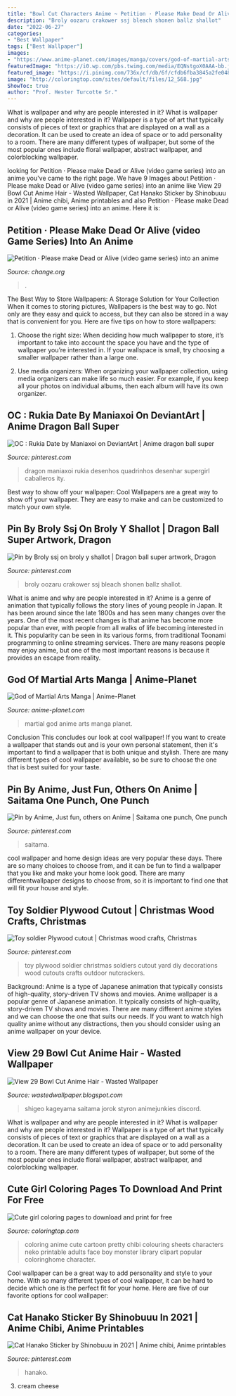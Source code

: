 ```yaml
---
title: "Bowl Cut Characters Anime ~ Petition · Please Make Dead Or Alive (video Game Series) Into An Anime"
description: "Broly oozaru crakower ssj bleach shonen ballz shallot"
date: "2022-06-27"
categories:
- "Best Wallpaper"
tags: ["Best Wallpaper"]
images:
- "https://www.anime-planet.com/images/manga/covers/god-of-martial-arts-23467.jpg"
featuredImage: "https://i0.wp.com/pbs.twimg.com/media/EQNstgoX0AAA-bb.jpg"
featured_image: "https://i.pinimg.com/736x/cf/db/6f/cfdb6fba3845a2fe04862735adea425e.jpg"
image: "http://coloringtop.com/sites/default/files/12_568.jpg"
ShowToc: true
author: "Prof. Hester Turcotte Sr."
---
```



What is wallpaper and why are people interested in it?
What is wallpaper and why are people interested in it?
Wallpaper is a type of art that typically consists of pieces of text or graphics that are displayed on a wall as a decoration. It can be used to create an idea of space or to add personality to a room. There are many different types of wallpaper, but some of the most popular ones include floral wallpaper, abstract wallpaper, and colorblocking wallpaper.

	

		
looking for Petition · Please make Dead or Alive (video game series) into an anime you've came to the right page. We have 9 Images about Petition · Please make Dead or Alive (video game series) into an anime like View 29 Bowl Cut Anime Hair - Wasted Wallpaper, Cat Hanako Sticker by Shinobuuu in 2021 | Anime chibi, Anime printables and also Petition · Please make Dead or Alive (video game series) into an anime. Here it is:
		
    
## Petition · Please Make Dead Or Alive (video Game Series) Into An Anime

<img loading=lazy src="https://assets.change.org/photos/9/mk/ua/mFMkuAMdXBfmLzY-1600x900-noPad.jpg?1559712258" onerror="this.onerror=null;this.src='https://tse4.mm.bing.net/th?id=OIP.V2zLP-4QJlitMmX_2UcXwwHaEK&amp;pid=15.1';" alt="Petition · Please make Dead or Alive (video game series) into an anime">

_Source: change.org_

>. 

	

The Best Way to Store Wallpapers: A Storage Solution for Your Collection
When it comes to storing pictures, Wallpapers is the best way to go. Not only are they easy and quick to access, but they can also be stored in a way that is convenient for you. Here are five tips on how to store wallpapers:
1) Choose the right size: When deciding how much wallpaper to store, it’s important to take into account the space you have and the type of wallpaper you’re interested in. If your wallspace is small, try choosing a smaller wallpaper rather than a large one.

2) Use media organizers: When organizing your wallpaper collection, using media organizers can make life so much easier. For example, if you keep all your photos on individual albums, then each album will have its own organizer.

    
## OC : Rukia Date By Maniaxoi On DeviantArt | Anime Dragon Ball Super

<img loading=lazy src="https://i.pinimg.com/736x/cf/db/6f/cfdb6fba3845a2fe04862735adea425e.jpg" onerror="this.onerror=null;this.src='https://tse3.mm.bing.net/th?id=OIP.Fv3cW9UGUiq2zGEnVNce4wHaKe&amp;pid=15.1';" alt="OC : Rukia Date by Maniaxoi on DeviantArt | Anime dragon ball super">

_Source: pinterest.com_

>dragon maniaxoi rukia desenhos quadrinhos desenhar supergirl caballeros ity. 

	

Best way to show off your wallpaper:
Cool Wallpapers are a great way to show off your wallpaper. They are easy to make and can be customized to match your own style.

    
## Pin By Broly Ssj On Broly Y Shallot | Dragon Ball Super Artwork, Dragon

<img loading=lazy src="https://i.pinimg.com/736x/3b/5e/ed/3b5eedba07b54c5b3bba10ef88ee193a.jpg" onerror="this.onerror=null;this.src='https://tse2.mm.bing.net/th?id=OIP.r50hxmX96r3nQ-XvP8E2dQHaKS&amp;pid=15.1';" alt="Pin by Broly ssj on broly y shallot | Dragon ball super artwork, Dragon">

_Source: pinterest.com_

>broly oozaru crakower ssj bleach shonen ballz shallot. 

	

What is anime and why are people interested in it?
Anime is a genre of animation that typically follows the story lines of young people in Japan. It has been around since the late 1800s and has seen many changes over the years. One of the most recent changes is that anime has become more popular than ever, with people from all walks of life becoming interested in it. This popularity can be seen in its various forms, from traditional Toonami programming to online streaming services. There are many reasons people may enjoy anime, but one of the most important reasons is because it provides an escape from reality.

    
## God Of Martial Arts Manga | Anime-Planet

<img loading=lazy src="https://www.anime-planet.com/images/manga/covers/god-of-martial-arts-23467.jpg" onerror="this.onerror=null;this.src='https://tse2.mm.bing.net/th?id=OIP.xQ2HWwrdnnssdxJp29O8OAAAAA&amp;pid=15.1';" alt="God of Martial Arts Manga | Anime-Planet">

_Source: anime-planet.com_

>martial god anime arts manga planet. 

	

Conclusion
This concludes our look at cool wallpaper! If you want to create a wallpaper that stands out and is your own personal statement, then it's important to find a wallpaper that is both unique and stylish. There are many different types of cool wallpaper available, so be sure to choose the one that is best suited for your taste.

    
## Pin By Anime, Just Fun, Others On Anime | Saitama One Punch, One Punch

<img loading=lazy src="https://i.pinimg.com/736x/65/b1/49/65b14902c7f036923eac3c7fc48cd78f.jpg" onerror="this.onerror=null;this.src='https://tse1.mm.bing.net/th?id=OIP.X6L8r_UrPfDmZWW8qqSwFQHaJ3&amp;pid=15.1';" alt="Pin by Anime, Just fun, others on Anime | Saitama one punch, One punch">

_Source: pinterest.com_

>saitama. 

	

cool wallpaper and home design ideas are very popular these days. There are so many choices to choose from, and it can be fun to find a wallpaper that you like and make your home look good. There are many differentwallpaper designs to choose from, so it is important to find one that will fit your house and style.

    
## Toy Soldier Plywood Cutout | Christmas Wood Crafts, Christmas

<img loading=lazy src="https://i.pinimg.com/736x/6a/a9/7c/6aa97c87594eeb805c6d63827bf668bb--toy-soldiers-nutcrackers.jpg" onerror="this.onerror=null;this.src='https://tse3.mm.bing.net/th?id=OIP.pyzat0duqp6RunqKy16j1wHaLH&amp;pid=15.1';" alt="Toy soldier Plywood cutout | Christmas wood crafts, Christmas">

_Source: pinterest.com_

>toy plywood soldier christmas soldiers cutout yard diy decorations wood cutouts crafts outdoor nutcrackers. 

	

Background: Anime is a type of Japanese animation that typically consists of high-quality, story-driven TV shows and movies.
Anime wallpaper is a popular genre of Japanese animation. It typically consists of high-quality, story-driven TV shows and movies. There are many different anime styles and we can choose the one that suits our needs. If you want to watch high quality anime without any distractions, then you should consider using an anime wallpaper on your device.

    
## View 29 Bowl Cut Anime Hair - Wasted Wallpaper

<img loading=lazy src="https://i0.wp.com/pbs.twimg.com/media/EQNstgoX0AAA-bb.jpg" onerror="this.onerror=null;this.src='https://tse1.mm.bing.net/th?id=OIP.qp2FKZRl4HPTEkos8R3FVQHaHa&amp;pid=15.1';" alt="View 29 Bowl Cut Anime Hair - Wasted Wallpaper">

_Source: wastedwallpaper.blogspot.com_

>shigeo kageyama saitama jorok styron animejunkies discord. 

	

What is wallpaper and why are people interested in it?
What is wallpaper and why are people interested in it?
Wallpaper is a type of art that typically consists of pieces of text or graphics that are displayed on a wall as a decoration. It can be used to create an idea of space or to add personality to a room. There are many different types of wallpaper, but some of the most popular ones include floral wallpaper, abstract wallpaper, and colorblocking wallpaper.

    
## Cute Girl Coloring Pages To Download And Print For Free

<img loading=lazy src="http://coloringtop.com/sites/default/files/12_568.jpg" onerror="this.onerror=null;this.src='https://tse4.mm.bing.net/th?id=OIP.Iw81_xccG2WS5XhChBuFOAHaKU&amp;pid=15.1';" alt="Cute girl coloring pages to download and print for free">

_Source: coloringtop.com_

>coloring anime cute cartoon pretty chibi colouring sheets characters neko printable adults face boy monster library clipart popular coloringhome character. 

	

Cool wallpaper can be a great way to add personality and style to your home. With so many different types of cool wallpaper, it can be hard to decide which one is the perfect fit for your home. Here are five of our favorite options for cool wallpaper: 

    
## Cat Hanako Sticker By Shinobuuu In 2021 | Anime Chibi, Anime Printables

<img loading=lazy src="https://i.pinimg.com/736x/a3/66/a4/a366a4d6b4e33b2f7977d0bf5e1d9812.jpg" onerror="this.onerror=null;this.src='https://tse1.mm.bing.net/th?id=OIP.BQjWHfGIe435wzcE_sm-mQHaJ3&amp;pid=15.1';" alt="Cat Hanako Sticker by Shinobuuu in 2021 | Anime chibi, Anime printables">

_Source: pinterest.com_

>hanako. 

	

3. cream cheese 


